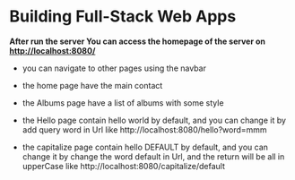 # Building Full-Stack Web Apps

**After run the server You can access the homepage of the server on <http://localhost:8080/>**
- you can navigate to other pages using the navbar

- the home page have the main contact 
- the Albums page have a list of albums with some style
- the Hello page contain hello world by default, and you can change it by add query word in Url like http://localhost:8080/hello?word=mmm 
- the capitalize page contain hello DEFAULT by default, and you can change it by change the word  default in Url, and the return will be all in upperCase like http://localhost:8080/capitalize/default 
